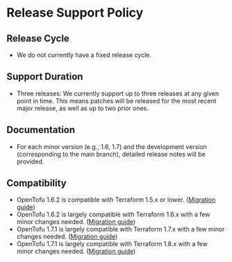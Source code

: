 **Release Support Policy**
========================

## **Release Cycle**
- We do not currently have a fixed release cycle.

## **Support Duration**
- Three releases: We currently support up to three releases at any given point in time. This means patches will be released for the most recent major release, as well as up to two prior ones.

## **Documentation**
- For each minor version (e.g., 1.6, 1.7) and the development version (corresponding to the main branch), detailed release notes will be provided.

## **Compatibility**
-	OpenTofu 1.6.2 is compatible with Terraform 1.5.x or lower. ([Migration guide](https://opentofu.org/docs/intro/migration/terraform-1.5-or-lower/))
-	OpenTofu 1.6.2 is largely compatible with Terraform 1.6.x with a few minor changes needed. ([Migration guide](https://opentofu.org/docs/intro/migration/terraform-1.6/))
-	OpenTofu 1.7.1 is largely compatible with Terraform 1.7.x with a few minor changes needed. ([Migration guide](https://opentofu.org/docs/intro/migration/terraform-1.7/))
-	OpenTofu 1.7.1 is largely compatible with Terraform 1.8.x with a few minor changes needed. ([Migration guide](https://opentofu.org/docs/intro/migration/terraform-1.8/))
